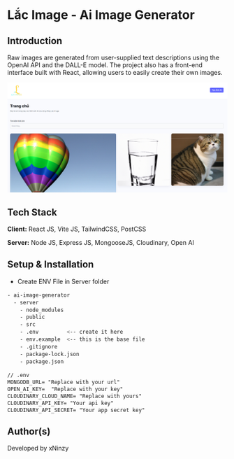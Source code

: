 # Lắc Image - Ai Image Generator

## Introduction

Raw images are generated from user-supplied text descriptions using
the OpenAI API and the DALL-E model. The project also has a front-end interface
built with React, allowing users to easily create their own images.


<p>
<img src="images/homepage.png"/> 
</p>


## Tech Stack

**Client:** React JS, Vite JS, TailwindCSS, PostCSS

**Server:** Node JS, Express JS, MongooseJS, Cloudinary, Open AI


## Setup & Installation

- Create ENV File in Server folder

```bash
- ai-image-generator
  - server
    - node_modules
    - public
    - src
    - .env         <-- create it here
    - env.example  <-- this is the base file
    - .gitignore
    - package-lock.json
    - package.json
```

```env
// .env
MONGODB_URL= "Replace with your url"
OPEN_AI_KEY=  "Replace with your key"
CLOUDINARY_CLOUD_NAME= "Replace with yours"
CLOUDINARY_API_KEY= "Your api key"
CLOUDINARY_API_SECRET= "Your app secret key"
```


## Author(s)

Developed by xNinzy